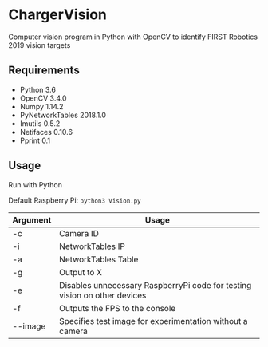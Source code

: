# ChargerVision

Computer vision program in Python with OpenCV to identify FIRST Robotics 2019 vision targets

## Requirements
* Python 3.6
* OpenCV 3.4.0
* Numpy 1.14.2
* PyNetworkTables 2018.1.0
* Imutils 0.5.2
* Netifaces 0.10.6
* Pprint 0.1

## Usage
Run with Python

Default Raspberry Pi: `python3 Vision.py`

Argument | Usage
--- | ---
-c | Camera ID
-i | NetworkTables IP
-a | NetworkTables Table
-g | Output to X
-e | Disables unnecessary RaspberryPi code for testing vision on other devices
-f | Outputs the FPS to the console
--image | Specifies test image for experimentation without a camera